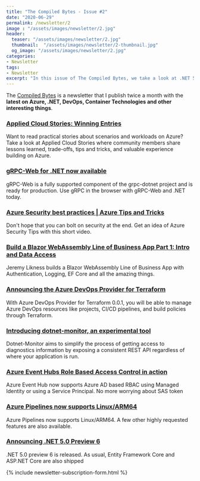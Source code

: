 ```yaml
---
title: "The Compiled Bytes - Issue #2"
date: "2020-06-29"
permalink: /newsletter/2
image : "/assets/images/newsletter/2.jpg"
header:
  teaser: "/assets/images/newsletter/2.jpg"
  thumbnail:  "/assets/images/newsletter/2-thumbnail.jpg"
  og_image: "/assets/images/newsletter/2.jpg"
categories:
- Newsletter
tags:
- Newsletter
excerpt: "In this issue of The Compiled Bytes, we take a look at .NET 5.0 preview 6, gRPC-Web, dotnet monitor, and Terraform Provider for Azure DevOps"
---
```


The [Compiled Bytes](https://www.gurucharan.in/newsletter/) is a newsletter that I publish twice a month with the **latest on Azure, .NET, DevOps, Container Technologies and other interesting things**.

### [Applied Cloud Stories: Winning Entries](https://dev.to/azure/applied-cloud-stories-winning-entries-3n66)

Want to read practical stories about scenarios and workloads on Azure? Take a look at Applied Cloud Stories where community members share lessons learned, trade-offs, tips and tricks, and valuable experience building on Azure.

### [gRPC-Web for .NET now available](https://devblogs.microsoft.com/aspnet/grpc-web-for-net-now-available/)

gRPC-Web is a fully supported component of the grpc-dotnet project and is ready for production. Use gRPC in the browser with gRPC-Web and .NET today.

### [Azure Security best practices | Azure Tips and Tricks](https://www.youtube.com/watch?v&#x3D;mntOLLNejUo)

Don't hope that you can bolt on security at the end. Get an idea of Azure Security Tips with this short video.

### [Build a Blazor WebAssembly Line of Business App Part 1: Intro and Data Access](https://blog.jeremylikness.com/blog/build-a-blazor-webassembly-line-of-business-app/)

Jeremy Likness builds a Blazor WebAssembly Line of Business App with Authentication, Logging, EF Core and all the amazing things.

### [Announcing the Azure DevOps Provider for Terraform](https://cloudblogs.microsoft.com/opensource/2020/06/18/announcing-hashicorp-terraform-azure-devops-provider-release/)

With Azure DevOps Provider for Terraform 0.0.1, you will be able to manage Azure DevOps resources like projects, CI/CD pipelines, and build policies through Terraform.

### [Introducing dotnet-monitor, an experimental tool](https://devblogs.microsoft.com/dotnet/introducing-dotnet-monitor/)

Dotnet-Monitor aims to simplify the process of getting access to diagnostics information by exposing a consistent REST API regardless of where your application is run.

### [Azure Event Hubs Role Based Access Control in action](https://dev.to/azure/azure-event-hubs-role-based-access-control-in-action-32f0)

Azure Event Hub now supports Azure AD based RBAC using Managed Identity or using a Service Principal. No more worrying about SAS token

### [Azure Pipelines now supports Linux/ARM64](https://azure.microsoft.com/en-us/updates/azure-devops-pipelines-introduces-support-for-linuxarm64/)

Azure Pipelines now supports Linux/ARM64. A few other highly requested features are also available.

### [Announcing .NET 5.0 Preview 6](https://devblogs.microsoft.com/dotnet/announcing-net-5-0-preview-6/)

.NET 5.0 preview 6 is released. As usual, Entity Framework Core and ASP.NET Core are also shipped

{% include newsletter-subscription-form.html %}
